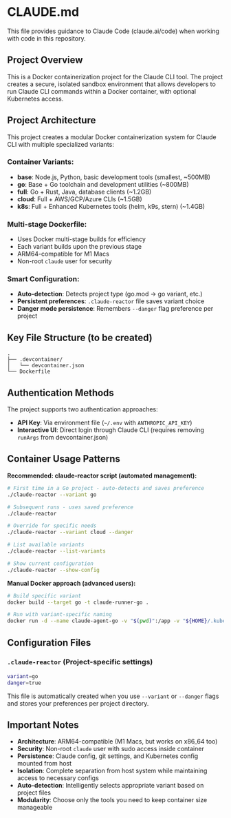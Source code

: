 # CLAUDE.md

This file provides guidance to Claude Code (claude.ai/code) when working with code in this repository.

## Project Overview

This is a Docker containerization project for the Claude CLI tool. The project creates a secure, isolated sandbox environment that allows developers to run Claude CLI commands within a Docker container, with optional Kubernetes access.

## Project Architecture

This project creates a modular Docker containerization system for Claude CLI with multiple specialized variants:

### **Container Variants:**
- **base**: Node.js, Python, basic development tools (smallest, ~500MB)
- **go**: Base + Go toolchain and development utilities (~800MB)  
- **full**: Go + Rust, Java, database clients (~1.2GB)
- **cloud**: Full + AWS/GCP/Azure CLIs (~1.5GB)
- **k8s**: Full + Enhanced Kubernetes tools (helm, k9s, stern) (~1.4GB)

### **Multi-stage Dockerfile:**
- Uses Docker multi-stage builds for efficiency
- Each variant builds upon the previous stage
- ARM64-compatible for M1 Macs
- Non-root `claude` user for security

### **Smart Configuration:**
- **Auto-detection**: Detects project type (go.mod → go variant, etc.)
- **Persistent preferences**: `.claude-reactor` file saves variant choice
- **Danger mode persistence**: Remembers `--danger` flag preference per project

## Key File Structure (to be created)

```
.
├── .devcontainer/
│   └── devcontainer.json
└── Dockerfile
```

## Authentication Methods

The project supports two authentication approaches:
- **API Key**: Via environment file (`~/.env` with `ANTHROPIC_API_KEY`)
- **Interactive UI**: Direct login through Claude CLI (requires removing `runArgs` from devcontainer.json)

## Container Usage Patterns

**Recommended: claude-reactor script (automated management):**
```bash
# First time in a Go project - auto-detects and saves preference
./claude-reactor --variant go

# Subsequent runs - uses saved preference
./claude-reactor

# Override for specific needs
./claude-reactor --variant cloud --danger

# List available variants
./claude-reactor --list-variants

# Show current configuration
./claude-reactor --show-config
```

**Manual Docker approach (advanced users):**
```bash
# Build specific variant
docker build --target go -t claude-runner-go .

# Run with variant-specific naming
docker run -d --name claude-agent-go -v "$(pwd)":/app -v "${HOME}/.kube:/home/claude/.kube" -v "${HOME}/.claude:/home/claude/.claude" --env-file ~/.env claude-runner-go
```

## Configuration Files

### `.claude-reactor` (Project-specific settings)
```bash
variant=go
danger=true
```

This file is automatically created when you use `--variant` or `--danger` flags and stores your preferences per project directory.

## Important Notes

- **Architecture**: ARM64-compatible (M1 Macs, but works on x86_64 too)
- **Security**: Non-root `claude` user with sudo access inside container
- **Persistence**: Claude config, git settings, and Kubernetes config mounted from host
- **Isolation**: Complete separation from host system while maintaining access to necessary configs
- **Auto-detection**: Intelligently selects appropriate variant based on project files
- **Modularity**: Choose only the tools you need to keep container size manageable